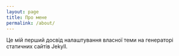 ```yaml
---
layout: page
title: Про мене
permalink: /about/
---
```


Це мій перший досвід налаштування власної теми на генераторі статичних сайтів Jekyll.

